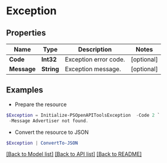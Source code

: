 # Exception
## Properties

Name | Type | Description | Notes
------------ | ------------- | ------------- | -------------
**Code** | **Int32** | Exception error code. | [optional] 
**Message** | **String** | Exception message. | [optional] 

## Examples

- Prepare the resource
```powershell
$Exception = Initialize-PSOpenAPIToolsException  -Code 2 `
 -Message Advertiser not found.
```

- Convert the resource to JSON
```powershell
$Exception | ConvertTo-JSON
```

[[Back to Model list]](../README.md#documentation-for-models) [[Back to API list]](../README.md#documentation-for-api-endpoints) [[Back to README]](../README.md)

